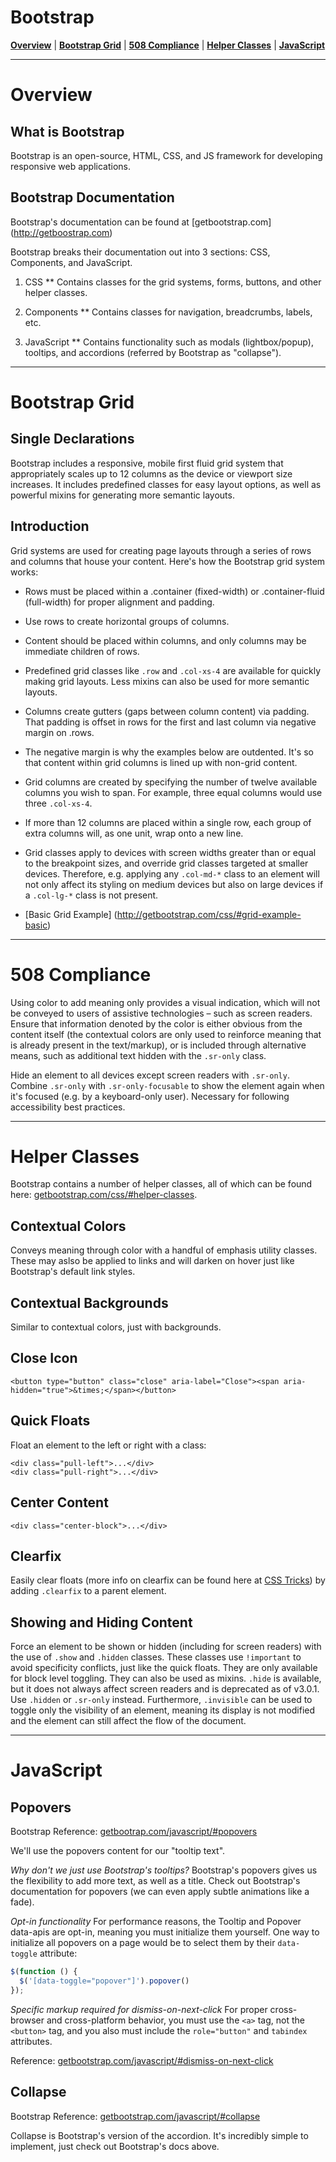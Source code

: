 # **Bootstrap**

**[Overview](#overview)** | **[Bootstrap Grid](#bootstrap-grid)** | **[508 Compliance](#508-compliance)** | **[Helper Classes](#helper-classes)** | **[JavaScript](#javascript)**

--------------------------------------------------------------------------------

# Overview

## What is Bootstrap

Bootstrap is an open-source, HTML, CSS, and JS framework for developing responsive web applications.

## Bootstrap Documentation

Bootstrap's documentation can be found at [getbootstrap.com] (http://getboostrap.com)

Bootstrap breaks their documentation out into 3 sections: CSS, Components, and JavaScript.

1. CSS
** Contains classes for the grid systems, forms, buttons, and other helper classes.

2. Components
** Contains classes for navigation, breadcrumbs, labels, etc.

3. JavaScript
** Contains functionality such as modals (lightbox/popup), tooltips, and accordions (referred by Bootstrap as "collapse").

--------------------------------------------------------------------------------

# Bootstrap Grid

## Single Declarations

Bootstrap includes a responsive, mobile first fluid grid system that appropriately scales up to 12 columns as the device or viewport size increases. It includes predefined classes for easy layout options, as well as powerful mixins for generating more semantic layouts.

##  Introduction

Grid systems are used for creating page layouts through a series of rows and columns that house your content. Here's how the Bootstrap grid system works:

* Rows must be placed within a .container (fixed-width) or .container-fluid (full-width) for proper alignment and padding.
* Use rows to create horizontal groups of columns.
* Content should be placed within columns, and only columns may be immediate children of rows.
* Predefined grid classes like `.row` and `.col-xs-4` are available for quickly making grid layouts. Less mixins can also be used for more semantic layouts.
* Columns create gutters (gaps between column content) via padding. That padding is offset in rows for the first and last column via negative margin on .rows.
* The negative margin is why the examples below are outdented. It's so that content within grid columns is lined up with non-grid content.
* Grid columns are created by specifying the number of twelve available columns you wish to span. For example, three equal columns would use three `.col-xs-4`.
* If more than 12 columns are placed within a single row, each group of extra columns will, as one unit, wrap onto a new line.
* Grid classes apply to devices with screen widths greater than or equal to the breakpoint sizes, and override grid classes targeted at smaller devices. Therefore, e.g. applying any `.col-md-*` class to an element will not only affect its styling on medium devices but also on large devices if a `.col-lg-*` class is not present.

* [Basic Grid Example] (http://getbootstrap.com/css/#grid-example-basic)

--------------------------------------------------------------------------------

# 508 Compliance

Using color to add meaning only provides a visual indication, which will not be conveyed to users of assistive technologies – such as screen readers. Ensure that information denoted by the color is either obvious from the content itself (the contextual colors are only used to reinforce meaning that is already present in the text/markup), or is included through alternative means, such as additional text hidden with the `.sr-only` class.

Hide an element to all devices except screen readers with `.sr-only`. Combine `.sr-only` with `.sr-only-focusable` to show the element again when it's focused (e.g. by a keyboard-only user). Necessary for following accessibility best practices.

--------------------------------------------------------------------------------

# Helper Classes

Bootstrap contains a number of helper classes, all of which can be found here: [getbootstrap.com/css/#helper-classes](http://getbootstrap.com/css/#helper-classes).

## Contextual Colors

Conveys meaning through color with a handful of emphasis utility classes. These may aslso be applied to links and will darken on hover just like Bootstrap's default link styles.

## Contextual Backgrounds

Similar to contextual colors, just with backgrounds.

## Close Icon

`<button type="button" class="close" aria-label="Close"><span aria-hidden="true">&times;</span></button>`

## Quick Floats

Float an element to the left or right with a class:
```
<div class="pull-left">...</div>
<div class="pull-right">...</div>
```

## Center Content

`<div class="center-block">...</div>`

## Clearfix

Easily clear floats (more info on clearfix can be found here at [CSS Tricks](https://css-tricks.com/all-about-floats/#article-header-id-3)) by adding `.clearfix` to a parent element.

## Showing and Hiding Content

Force an element to be shown or hidden (including for screen readers) with the use of `.show` and `.hidden` classes. These classes use `!important` to avoid specificity conflicts, just like the quick floats. They are only available for block level toggling. They can also be used as mixins. `.hide` is available, but it does not always affect screen readers and is deprecated as of v3.0.1. Use `.hidden` or `.sr-only` instead. Furthermore, `.invisible` can be used to toggle only the visibility of an element, meaning its display is not modified and the element can still affect the flow of the document.

--------------------------------------------------------------------------------

# JavaScript

## Popovers

Bootstrap Reference: [getbootrap.com/javascript/#popovers](http://getbootstrap.com/javascript/#popovers)

We'll use the popovers content for our "tooltip text".

*Why don't we just use Bootstrap's tooltips?* Bootstrap's popovers gives us the flexibility to add more text, as well as a title. Check out Bootstrap's documentation for popovers (we can even apply subtle animations like a fade).

*Opt-in functionality*
For performance reasons, the Tooltip and Popover data-apis are opt-in, meaning you must initialize them yourself. One way to initialize all popovers on a page would be to select them by their `data-toggle` attribute:

```javascript
$(function () {
  $('[data-toggle="popover"]').popover()
});
```

*Specific markup required for dismiss-on-next-click*
For proper cross-browser and cross-platform behavior, you must use the `<a>` tag, not the `<button>` tag, and you also must include the `role="button"` and `tabindex` attributes.

Reference: [getbootstrap.com/javascript/#dismiss-on-next-click](http://getbootstrap.com/javascript/#dismiss-on-next-click)

## Collapse

Bootstrap Reference: [getbootstrap.com/javascript/#collapse](http://getbootstrap.com/javascript/#collapse)

Collapse is Bootstrap's version of the accordion. It's incredibly simple to implement, just check out Bootstrap's docs above.
